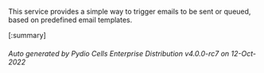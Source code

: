 






This service provides a simple way to trigger emails to be sent or queued, based on predefined email templates.

[:summary]

###### Auto generated by Pydio Cells Enterprise Distribution v4.0.0-rc7 on 12-Oct-2022
